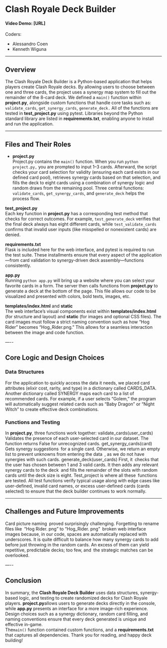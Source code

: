 # Clash Royale Deck Builder
#### Video Demo: [URL]
Coders:
- Alessandro Coen
- Kenneth Wiguna
---

## Overview

The Clash Royale Deck Builder is a Python-based application that helps players create Clash Royale decks. By allowing users to choose between one and three cards, the project uses a synergy map system to fill out the remainder of the 8-card deck. 
We defined a `main()` function within **project.py**, alongside custom functions that handle core tasks such as: 
`validate_cards`, 
`get_synergy_cards`,
`generate_deck.`
All of the functions are tested in **test_project.py** using pytest. Libraries beyond the Python standard library are listed in **requirements.txt**, enabling anyone to install and run the application.

---

## Files and Their Roles

- **project.py**  
Project.py contains the `main()` function. When you run `python project.py,` you are prompted to input 1–3 cards. Afterward, the script checks your card selection for validity (ensuring each card exists in our defined card pool), retrieves synergy cards based on that selection, and fills the deck to eight cards using a combination of synergy logic and random draws from the remaining pool. 
Three central functions: `validate_cards`, `get_synergy_cards`, and `generate_deck` helps the process flow.

**test_project.py**  
Each key function in **project.py** has a corresponding test method that checks for correct outcomes.
For example, `test_generate_deck` verifies that the final deck always has eight different cards, while `test_validate_cards` confirms that invalid user inputs (like misspelled or nonexistent cards) are denied. 

**requirements.txt**  
Flask is included here for the web interface, and pytest is required to run the test suite. These installments ensure that every aspect of the application—from card validation to synergy-driven deck assembly—functions consistently.

**app.py**  
Running `python app.py` will bring up a website where you can select your favorite cards in a form. The server then calls functions from **project.py** to generate a deck at the bottom of the page. This file allows our code to be visualized and presented with colors, bold texts, images, etc. 

**templates/index.html** and **static**   
The web interface’s visual components exist within **templates/index.html** (for structure and layout) and **static** (for images and optional CSS files). The card images must follow a strict naming convention such as how “Hog Rider” becomes “Hog_Rider.png.” This allows for a seamless interaction between the image and code function.

—--

## Core Logic and Design Choices

### Data Structures
For the application to quickly access the data it needs, we placed card attributes (elixir cost, rarity, and type) in a dictionary called CARDS_DATA.
Another dictionary called SYNERGY maps each card to a list of recommended cards. For example, if a user selects “Golem,” the program will automatically suggest related cards such as “Baby Dragon” or “Night Witch” to create effective deck combinations. 

### Functions and Testing
In **project.py**, three functions work together:
validate_cards(user_cards)
Validates the presence of each user-selected card in our dataset. The function returns False for unrecognized cards.
get_synergy_cards(card)
Gets synergy suggestions for a single card. Otherwise, we return an empty list to prevent unknowns from entering the data , as we do not have synergies with such cards.
generate_deck(user_cards)
First, it checks that the user has chosen between 1 and 3 valid cards. It then adds any relevant synergy cards to the deck and fills the remainder of the slots with random cards until the deck size is eight. 
Test_project is where all these functions are tested. All test functions verify typical usage along with edge cases like user-defined, invalid card names, or excess user-defined cards (cards selected) to ensure that the deck builder continues to work normally.

---

## Challenges and Future Improvements
Card picture naming proved surprisingly challenging. Forgetting to rename files like “Hog Rider. png” to “Hog_Rider. png” broken web interface images because, in our code, spaces are automatically replaced with underscores. It is quite difficult to balance how many synergy cards to add before just throwing in the random cards. An excess of them can yield repetitive, predictable decks; too few, and the strategic matches can be overlooked.

—--

## Conclusion
In summary, the **Clash Royale Deck Builder** uses data structures, synergy-based logic, and testing to create randomized decks for Clash Royale players. **project.py**allows users to generate decks directly in the console, while **app.py** presents an interface for a more image-rich experience. Design choices such as a synergy dictionary, random card filling, and naming conventions ensure that every deck generated is unique and effective in-game.  
The`main()` function contained custom functions, and a **requirements.txt** that captures all dependencies. Thank you for reading, and happy deck building!


